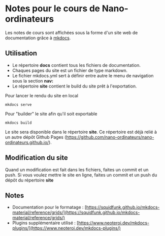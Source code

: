 # Notes pour le cours de Nano-ordinateurs

Les notes de cours sont affichées sous la forme d'un site web de documentation grâce à [mkdocs](https://www.mkdocs.org/).

## Utilisation

- Le répertoire **docs** contient tous les fichiers de documentation.
- Chaques pages du site est un fichier de type markdown.
- Le fichier mkdocs.yml sert à définir entre autre le menu de navigation sous la section **nav:**
- Le répertoire **site** contient le build du site prêt à l'exportation.

Pour lancer le rendu du site en local 

`mkdocs serve`

Pour "builder" le site afin qu'il soit exportable

`mkdocs build`

Le site sera disponible dans le répertoire **site**. Ce répertoire est déjà relié à un autre dépôt Github Pages (https://github.com/nano-ordinateurs/nano-ordinateurs.github.io/).

## Modification du site

Quand un modification est fait dans les fichiers, faites un commit et un push. Si vous voulez mettre le site en ligne, faites un commit et un push du dépôt du répertoire **site**

## Notes

- Documentation pour le formatage : [https://squidfunk.github.io/mkdocs-material/reference/grids/](https://squidfunk.github.io/mkdocs-material/reference/grids/)
- Plugins supplémentaire utilisé : [https://www.neoteroi.dev/mkdocs-plugins/](https://www.neoteroi.dev/mkdocs-plugins/)
